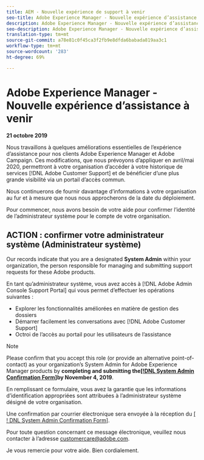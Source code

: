 ```yaml
---
title: AEM - Nouvelle expérience de support à venir
seo-title: Adobe Experience Manager - Nouvelle expérience d’assistance à venir
description: Adobe Experience Manager - Nouvelle expérience d’assistance à venir
seo-description: Adobe Experience Manager - Nouvelle expérience d’assistance à venir
translation-type: tm+mt
source-git-commit: a78e81c0f45ca3f2fb9e8dfda6babada819aa3c1
workflow-type: tm+mt
source-wordcount: '283'
ht-degree: 69%

---
```



# Adobe Experience Manager - Nouvelle expérience d’assistance à venir

**21 octobre 2019**

Nous travaillons à quelques améliorations essentielles de l’expérience d’assistance pour nos clients Adobe Experience Manager et Adobe Campaign. Ces modifications, que nous prévoyons d’appliquer en avril/mai 2020, permettront à votre organisation d’accéder à votre historique de services [!DNL Adobe Customer Support] et de bénéficier d’une plus grande visibilité via un portail d’accès commun.

Nous continuerons de fournir davantage d’informations à votre organisation au fur et à mesure que nous nous approcherons de la date du déploiement.

Pour commencer, nous avons besoin de votre aide pour confirmer l’identité de l’administrateur système pour le compte de votre organisation.

## ACTION : confirmer votre administrateur système (Administrateur système)

Our records indicate that you are a designated **System Admin** within your organization, the person responsible for managing and submitting support requests for these Adobe products.

En tant qu’administrateur système, vous avez accès à [!DNL Adobe Admin Console Support Portal] qui vous permet d’effectuer les opérations suivantes :

* Explorer les fonctionnalités améliorées en matière de gestion des dossiers
* Démarrer facilement les conversations avec [!DNL Adobe Customer Support]
* Octroi de l’accès au portail pour les utilisateurs de l’assistance

>[!NOTE]
>
>Please confirm that you accept this role (or provide an alternative point-of-contact) as your organization’s System Admin for Adobe Experience Manager products by **completing and submitting the[[!DNL System Admin Confirmation Form]](https://adobe.allegiancetech.com/cgi-bin/qwebcorporate.dll?idx=SSSVH6)by November 4, 2019**.
>
>En remplissant ce formulaire, vous avez la garantie que les informations d’identification appropriées sont attribuées à l’administrateur système désigné de votre organisation.

Une confirmation par courrier électronique sera envoyée à la réception du [[ ! DNL System Admin Confirmation Form]](https://adobe.allegiancetech.com/cgi-bin/qwebcorporate.dll?idx=SSSVH6).

Pour toute question concernant ce message électronique, veuillez nous contacter à l’adresse customercare@adobe.com.

Je vous remercie pour votre aide. Bien cordialement.
